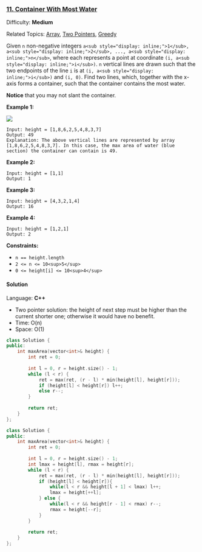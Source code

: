 ### [11\. Container With Most Water](https://leetcode.com/problems/container-with-most-water/)

Difficulty: **Medium**

Related Topics: [Array](https://leetcode.com/tag/array/), [Two Pointers](https://leetcode.com/tag/two-pointers/), [Greedy](https://leetcode.com/tag/greedy/)


Given `n` non-negative integers `a<sub style="display: inline;">1</sub>, a<sub style="display: inline;">2</sub>, ..., a<sub style="display: inline;">n</sub>`, where each represents a point at coordinate `(i, a<sub style="display: inline;">i</sub>)`. `n` vertical lines are drawn such that the two endpoints of the line `i` is at `(i, a<sub style="display: inline;">i</sub>)` and `(i, 0)`. Find two lines, which, together with the x-axis forms a container, such that the container contains the most water.

**Notice** that you may not slant the container.

**Example 1:**

![](https://s3-lc-upload.s3.amazonaws.com/uploads/2018/07/17/question_11.jpg)

```
Input: height = [1,8,6,2,5,4,8,3,7]
Output: 49
Explanation: The above vertical lines are represented by array [1,8,6,2,5,4,8,3,7]. In this case, the max area of water (blue section) the container can contain is 49.
```

**Example 2:**

```
Input: height = [1,1]
Output: 1
```

**Example 3:**

```
Input: height = [4,3,2,1,4]
Output: 16
```

**Example 4:**

```
Input: height = [1,2,1]
Output: 2
```

**Constraints:**

*   `n == height.length`
*   `2 <= n <= 10<sup>5</sup>`
*   `0 <= height[i] <= 10<sup>4</sup>`


#### Solution

Language: **C++**

* Two pointer solution: the height of next step must be higher than the current shorter one; 
otherwise it would have no benefit.
* Time: O(n)
* Space: O(1)

```c++
class Solution {
public:
    int maxArea(vector<int>& height) {
        int ret = 0;
        
        int l = 0, r = height.size() - 1;
        while (l < r) {
            ret = max(ret, (r - l) * min(height[l], height[r]));
            if (height[l] < height[r]) l++;
            else r--;
        }
        
        return ret;
    }
};
```

```c++
class Solution {
public:
    int maxArea(vector<int>& height) {
        int ret = 0;
        
        int l = 0, r = height.size() - 1;
        int lmax = height[l], rmax = height[r];
        while (l < r) {
            ret = max(ret, (r - l) * min(height[l], height[r]));
            if (height[l] < height[r]){
                while(l < r && height[l + 1] < lmax) l++;
                lmax = height[++l];
            } else {
                while(l < r && height[r - 1] < rmax) r--;
                rmax = height[--r];
            }
        }
        
        return ret;
    }
};
```